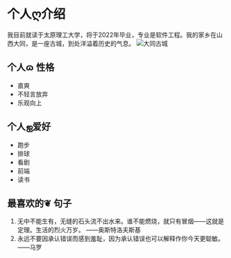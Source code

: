 # 个人ღ介绍
我目前就读于太原理工大学，将于2022年毕业，专业是软件工程。我的家乡在山西大同，是一座古城，到处洋溢着历史的气息。
![大同古城](https://p0.ssl.img.360kuai.com/t01ad08dedf34ccf6cf.webp)
## 个人ɷ 性格
* 直爽
* 不轻言放弃
* 乐观向上
## 个人ஐ爱好
* 跑步
* 排球
* 看剧
* 前端
* 读书
## 最喜欢的❦ 句子
1. 无中不能生有，无缝的石头流不出水来。谁不能燃烧，就只有冒烟——这就是定理。生活的烈火万岁。                            ——奥斯特洛夫斯基
2. 永远不要因承认错误而感到羞耻，因为承认错误也可以解释作你今天更聪敏。——马罗
<body style="background-image:url(https://p1.ssl.qhimgs1.com/sdr/400__/t01a28f2fb6da71af91.jpg);background-repeat:no-repeat;background-attachment:fixed;background-size:cover"></body>
